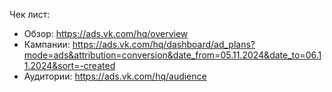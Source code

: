 Чек лист:
* Обзор: https://ads.vk.com/hq/overview
* Кампании: https://ads.vk.com/hq/dashboard/ad_plans?mode=ads&attribution=conversion&date_from=05.11.2024&date_to=06.11.2024&sort=-created
* Аудитории: https://ads.vk.com/hq/audience
